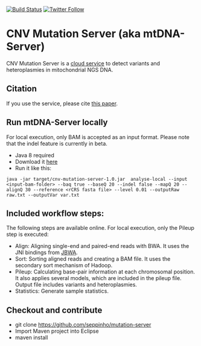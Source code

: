 [![Build Status](https://travis-ci.org/seppinho/mutation-server.svg?branch=master)](https://travis-ci.org/seppinho/mutation-server)
[![Twitter Follow](https://img.shields.io/twitter/follow/mtdnaserver.svg?style=social&label=Follow)](https://twitter.com/mtdnaserver)

# CNV Mutation Server (aka mtDNA-Server)

CNV Mutation Server is a [cloud service](https://mtdna-server.uibk.ac.at) to detect variants and heteroplasmies in mitochondrial NGS DNA. 

## Citation

If you use the service, please cite [this paper](http://nar.oxfordjournals.org/content/early/2016/04/15/nar.gkw247.full).

## Run mtDNA-Server locally

For local execution, only BAM is accepted as an input format. Please note that the indel feature is currently in beta. 

* Java 8 required
* Download it [here](https://github.com/seppinho/mutation-server/releases/download/1.0/cnv-mutation-server-1.0.jar)
* Run it like this:

```
java -jar target/cnv-mutation-server-1.0.jar  analyse-local --input <input-bam-folder> --baq true --baseQ 20 --indel false --mapQ 20 --alignQ 30 --reference <rCRS fasta file> --level 0.01 --outputRaw raw.txt --outputVar var.txt
```

## Included workflow steps:

The following steps are available online. For local execution, only the Pileup step is executed:

* Align: Aligning single-end and paired-end reads with BWA. It uses the JNI bindings from [JBWA](https://github.com/lindenb/jbwa). 
* Sort: Sorting aligned reads and creating a BAM file. It uses the secondary sort mechanism of Hadoop. 
* Pileup: Calculating base-pair information at each chromosomal position. It also applies several models, which are included in the pileup file. Output file includes variants and heteroplasmies.
* Statistics: Generate sample statistics.

## Checkout and contribute

* git clone https://github.com/seppinho/mutation-server
* Import Maven project into Eclipse
* maven install
